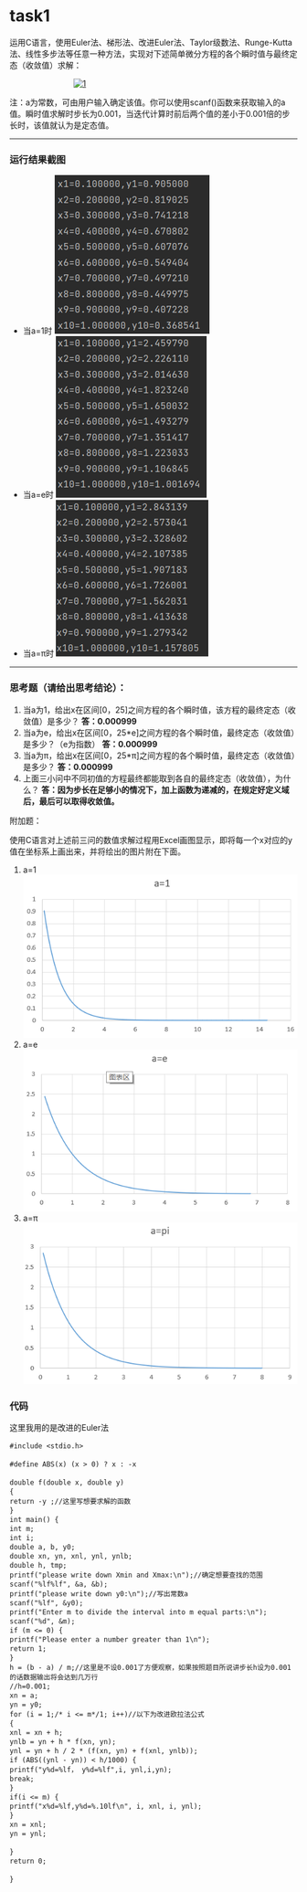 ﻿# task1
运用C语言，使用Euler法、梯形法、改进Euler法、Taylor级数法、Runge-Kutta法、线性多步法等任意一种方法，实现对下述简单微分方程的各个瞬时值与最终定态（收敛值）求解：

        [![1](https://camo.githubusercontent.com/fd0fcbf5e69e324502d1c7fe05e3f5f6fdf427359b204656410fd7d49bd07ccd/68747470733a2f2f6c617465782e636f6465636f67732e636f6d2f7376672e6c617465783f2535436c656674253543253742253543626567696e2537426d617472697825374479272b793d302673706163653b253543253543792830293d61253543656e642537426d617472697825374425354372696768742e)](https://camo.githubusercontent.com/fd0fcbf5e69e324502d1c7fe05e3f5f6fdf427359b204656410fd7d49bd07ccd/68747470733a2f2f6c617465782e636f6465636f67732e636f6d2f7376672e6c617465783f2535436c656674253543253742253543626567696e2537426d617472697825374479272b793d302673706163653b253543253543792830293d61253543656e642537426d617472697825374425354372696768742e)

注：a为常数，可由用户输入确定该值。你可以使用scanf()函数来获取输入的a值。瞬时值求解时步长为0.001，当迭代计算时前后两个值的差小于0.001倍的步长时，该值就认为是定态值。

----------

### 运行结果截图

 - 当a=1时
![1](https://raw.githubusercontent.com/chfissogoodman/task/master/a=1%20jpg.png)
 - 当a=e时
![e](https://raw.githubusercontent.com/chfissogoodman/task/master/a=e%20jpg.png)
 - 当a=π时
![pi](https://raw.githubusercontent.com/chfissogoodman/task/master/a=pi.png)

----------

### 思考题（请给出思考结论）：

1.  当a为1，给出x在区间[0，25]之间方程的各个瞬时值，该方程的最终定态（收敛值）是多少？
**答：0.000999**
2.  当a为e，给出x在区间[0，25*e]之间方程的各个瞬时值，最终定态（收敛值）是多少？（e为指数）
**答：0.000999**
3.  当a为π，给出x在区间[0，25*π]之间方程的各个瞬时值，最终定态（收敛值）是多少？
**答：0.000999**
4.  上面三小问中不同初值的方程最终都能取到各自的最终定态（收敛值），为什么？
**答：因为步长在足够小的情况下，加上函数为递减的，在规定好定义域后，最后可以取得收敛值。**

附加题：

使用C语言对上述前三问的数值求解过程用Excel画图显示，即将每一个x对应的y值在坐标系上画出来，并将绘出的图片附在下面。

 1. a=1
![1](https://raw.githubusercontent.com/chfissogoodman/task/master/aa=1.png)
 2. a=e
![e](https://raw.githubusercontent.com/chfissogoodman/task/master/aa=e.png)
 3. a=π
![pi](https://raw.githubusercontent.com/chfissogoodman/task/master/aa=pi.png)

### 代码
这里我用的是改进的Euler法
```
#include <stdio.h>  
  
#define ABS(x) (x > 0) ? x : -x  
  
double f(double x, double y)  
{  
return -y ;//这里写想要求解的函数  
}  
int main() {  
int m;  
int i;  
double a, b, y0;  
double xn, yn, xnl, ynl, ynlb;  
double h, tmp;  
printf("please write down Xmin and Xmax:\n");//确定想要查找的范围  
scanf("%lf%lf", &a, &b);  
printf("please write down y0:\n");//写出常数a  
scanf("%lf", &y0);  
printf("Enter m to divide the interval into m equal parts:\n");  
scanf("%d", &m);  
if (m <= 0) {  
printf("Please enter a number greater than 1\n");  
return 1;  
}  
h = (b - a) / m;//这里是不设0.001了方便观察，如果按照题目所说讲步长h设为0.001的话数据输出将会达到几万行  
//h=0.001;  
xn = a;  
yn = y0;  
for (i = 1;/* i <= m*/1; i++)//以下为改进欧拉法公式  
{  
xnl = xn + h;  
ynlb = yn + h * f(xn, yn);  
ynl = yn + h / 2 * (f(xn, yn) + f(xnl, ynlb));  
if (ABS((ynl - yn)) < h/1000) {  
printf("y%d=%lf， y%d=%lf",i, ynl,i,yn);  
break;  
}  
if(i <= m) {  
printf("x%d=%lf,y%d=%.10lf\n", i, xnl, i, ynl);  
}  
xn = xnl;  
yn = ynl;  
  
}  
return 0;  
  
}
```
